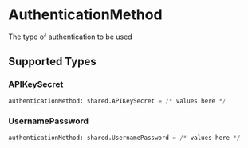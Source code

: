 # AuthenticationMethod

The type of authentication to be used


## Supported Types

### APIKeySecret

```python
authenticationMethod: shared.APIKeySecret = /* values here */
```

### UsernamePassword

```python
authenticationMethod: shared.UsernamePassword = /* values here */
```

